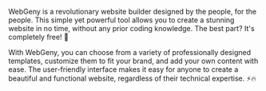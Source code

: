 WebGeny is a revolutionary website builder designed by the people, for the people. This simple yet powerful tool allows you to create a stunning website in no time, without any prior coding knowledge. The best part? It's completely free! 🚀

With WebGeny, you can choose from a variety of professionally designed templates, customize them to fit your brand, and add your own content with ease. The user-friendly interface makes it easy for anyone to create a beautiful and functional website, regardless of their technical expertise. ⚡🔥
